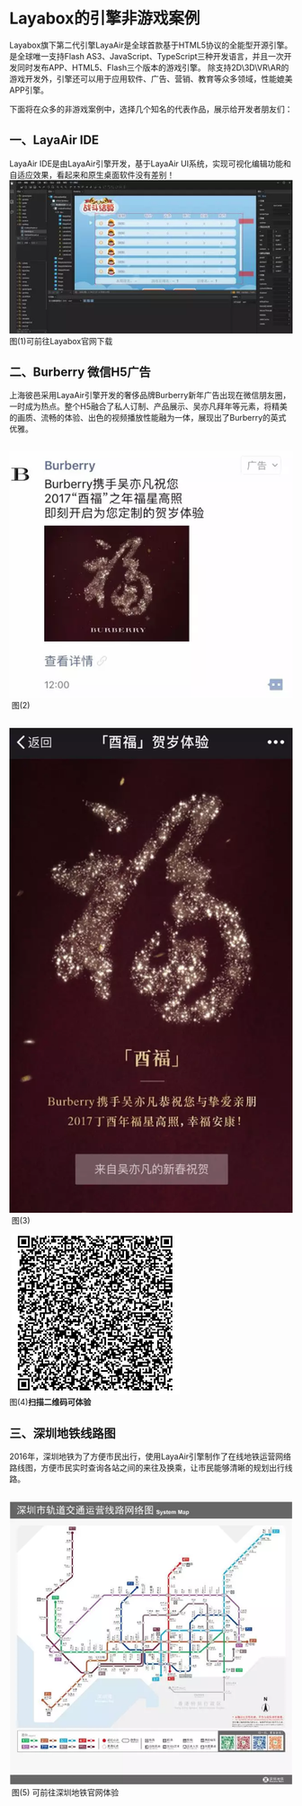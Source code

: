 # Layabox的引擎非游戏案例

 

Layabox旗下第二代引擎LayaAir是全球首款基于HTML5协议的全能型开源引擎。是全球唯一支持Flash AS3、JavaScript、TypeScript三种开发语言，并且一次开发同时发布APP、HTML5、Flash三个版本的游戏引擎。 除支持2D\3D\VR\AR的游戏开发外，引擎还可以用于应用软件、广告、营销、教育等众多领域，性能媲美APP引擎。

下面将在众多的非游戏案例中，选择几个知名的代表作品，展示给开发者朋友们：



## **一、LayaAir IDE**

LayaAir IDE是由LayaAir引擎开发，基于LayaAir UI系统，实现可视化编辑功能和自适应效果，看起来和原生桌面软件没有差别！
​	![blob.png](img/1.png)<br/>
​	图(1)可前往Layabox官网下载



## **二、Burberry 微信H5广告**

上海彼邑采用LayaAir引擎开发的奢侈品牌Burberry新年广告出现在微信朋友圈，一时成为热点。整个H5融合了私人订制、产品展示、吴亦凡拜年等元素，将精美的画质、流畅的体验、出色的视频播放性能融为一体，展现出了Burberry的英式优雅。

​	![blob.png](img/2.png)<br/>
​	图(2)

​	![blob.png](img/3.png)<br/>
​	图(3)

​	![blob.png](img/4.png)<br/>
​	图(4)**扫描二维码可体验**





## **三、深圳地铁线路图**

2016年，深圳地铁为了方便市民出行，使用LayaAir引擎制作了在线地铁运营网络路线图，方便市民实时查询各站之间的来往及换乘，让市民能够清晰的规划出行线路。

​	![blob.png](img/5.png)<br/>
​	图(5) 可前往深圳地铁官网体验

